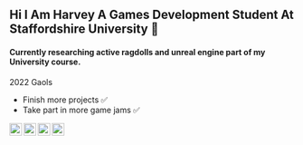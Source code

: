 ## Hi I Am Harvey A Games Development Student At Staffordshire University 👋

#### Currently researching active ragdolls and unreal engine part of my University course.
  2022 Gaols
  - Finish more projects ✅
  - Take part in more game jams ✅

[<img align="left" alt="hmilner1.com" width="22px" src="https://www.pngkey.com/png/full/18-185192_png-50-px-website-icon-blue.png" />][website]
[<img align="left" alt="Harvey Milner | YouTube" width="22px" src="https://cdn4.iconfinder.com/data/icons/logos-and-brands/512/395_Youtube_logo-512.png" />][youtube]
[<img align="left" alt="HarveyMilner3 | Twitter" width="22px" src="https://www.shareicon.net/data/128x128/2017/06/22/887584_logo_512x512.png" />][twitter]
[<img align="left" alt="Harvey Milner | LinkedIn" width="22px" src="https://www.shareicon.net/data/128x128/2017/06/30/888065_logo_512x512.png" />][linkedin]



[website]: https://hmilner1.github.io/
[youtube]: https://www.youtube.com/channel/UCfWqyN8Cv6OhaF42kvnN_zA
[twitter]: https://twitter.com/HarveyMilner3
[linkedin]: https://www.linkedin.com/in/harvey-milner-62a5961ba/
